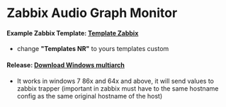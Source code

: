 # Zabbix Audio Graph Monitor

#### Example Zabbix Template: <a href="https://github.com/mraro/Zabbix-Trapper-Audio-Monitor/blob/zabbix/template_zabbix.yaml">Template Zabbix</a>
* change **"Templates NR"** to yours templates custom 
#### Release: <a href="https://github.com/mraro/Zabbix-Trapper-Audio-Monitor/releases/tag/zabbix">Download Windows multiarch</a>
* It works in windows 7 86x and 64x and above, it will send values to zabbix trapper (important in zabbix must have to the same hostname config as the same original hostname of the host)